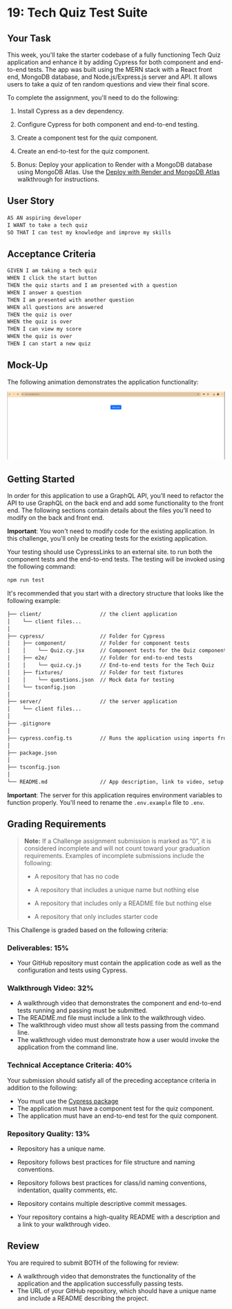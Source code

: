 # 19: Tech Quiz Test Suite

## Your Task

This week, you'll take the starter codebase of a fully functioning Tech Quiz application and enhance it by adding Cypress for both component and end-to-end tests. The app was built using the MERN stack with a React front end, MongoDB database, and Node.js/Express.js server and API. It allows users to take a quiz of ten random questions and view their final score.

To complete the assignment, you'll need to do the following:

1. Install Cypress as a dev dependency.

2. Configure Cypress for both component and end-to-end testing.

3. Create a component test for the quiz component.
   
4. Create an end-to-test for the quiz component.

5. Bonus: Deploy your application to Render with a MongoDB database using MongoDB Atlas. Use the [Deploy with Render and MongoDB Atlas](https://coding-boot-camp.github.io/full-stack/mongodb/deploy-with-render-and-mongodb-atlas) walkthrough for instructions.

## User Story

```md
AS AN aspiring developer
I WANT to take a tech quiz
SO THAT I can test my knowledge and improve my skills
```

## Acceptance Criteria

```md
GIVEN I am taking a tech quiz
WHEN I click the start button
THEN the quiz starts and I am presented with a question
WHEN I answer a question
THEN I am presented with another question
WHEN all questions are answered
THEN the quiz is over
WHEN the quiz is over
THEN I can view my score
WHEN the quiz is over
THEN I can start a new quiz
```

## Mock-Up

The following animation demonstrates the application functionality:

![Home Page](https://github.com/alexis-menendez/Module-19-Runestone-Evaluation/blob/main/Assets/19-testing-homework-demo.gif?raw=true)

## Getting Started

In order for this application to use a GraphQL API, you’ll need to refactor the API to use GraphQL on the back end and add some functionality to the front end. The following sections contain details about the files you’ll need to modify on the back and front end.

**Important**: You won't need to modify code for the existing application. In this challenge, you'll only be creating tests for the existing application.

Your testing should use CypressLinks to an external site. to run both the component tests and the end-to-end tests. The testing will be invoked using the following command:

```md
npm run test
```

It's recommended that you start with a directory structure that looks like the following example:

```md
├── client/                   // the client application
│    └── client files...    
│  
├── cypress/                  // Folder for Cypress  
│    ├── component/           // Folder for component tests  
│    │    └── Quiz.cy.jsx     // Component tests for the Quiz component  
│    ├── e2e/                 // Folder for end-to-end tests  
│    │    └── quiz.cy.js      // End-to-end tests for the Tech Quiz  
│    ├── fixtures/            // Folder for test fixtures  
│    │    └── questions.json  // Mock data for testing  
│    └── tsconfig.json
│  
├── server/                   // the server application
│    └── client files...
│  
├── .gitignore
│  
├── cypress.config.ts         // Runs the application using imports from lib/
│  
├── package.json
│  
├── tsconfig.json
│  
└── README.md                 // App description, link to video, setup and usage instructions         
```

**Important**: The server for this application requires environment variables to function properly. You'll need to rename the `.env.example` file to `.env`.

## Grading Requirements

> **Note:** If a Challenge assignment submission is marked as “0”, it is considered incomplete and will not count toward your graduation requirements. Examples of incomplete submissions include the following:
>
> * A repository that has no code
>
> * A repository that includes a unique name but nothing else
>
> * A repository that includes only a README file but nothing else
>
> * A repository that only includes starter code

This Challenge is graded based on the following criteria:

### Deliverables: 15%

* Your GitHub repository must contain the application code as well as the configuration and tests using Cypress.

### Walkthrough Video: 32%

* A walkthrough video that demonstrates the component and end-to-end tests running and passing must be submitted.
* The README.md file must include a link to the walkthrough video.
* The walkthrough video must show all tests passing from the command line.
* The walkthrough video must demonstrate how a user would invoke the application from the command line.

### Technical Acceptance Criteria: 40%

Your submission should satisfy all of the preceding acceptance criteria in addition to the following:

* You must use the [Cypress package](https://www.npmjs.com/package/cypress)
* The application must have a component test for the quiz component.
* The application must have an end-to-end test for the quiz component.

### Repository Quality: 13%

* Repository has a unique name.

* Repository follows best practices for file structure and naming conventions.

* Repository follows best practices for class/id naming conventions, indentation, quality comments, etc.

* Repository contains multiple descriptive commit messages.

* Your repository contains a high-quality README with a description and a link to your walkthrough video.

## Review

You are required to submit BOTH of the following for review:

* A walkthrough video that demonstrates the functionality of the application and the application successfully passing tests.
* The URL of your GitHub repository, which should have a unique name and include a README describing the project.
